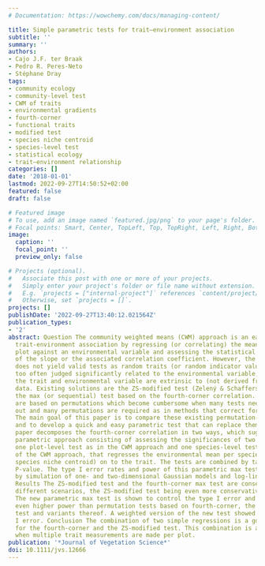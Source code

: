 ```yaml
---
# Documentation: https://wowchemy.com/docs/managing-content/

title: Simple parametric tests for trait–environment association
subtitle: ''
summary: ''
authors:
- Cajo J.F. ter Braak
- Pedro R. Peres-Neto
- Stéphane Dray
tags:
- community ecology
- community-level test
- CWM of traits
- environmental gradients
- fourth-corner
- functional traits
- modified test
- species niche centroid
- species-level test
- statistical ecology
- trait–environment relationship
categories: []
date: '2018-01-01'
lastmod: 2022-09-27T14:50:52+02:00
featured: false
draft: false

# Featured image
# To use, add an image named `featured.jpg/png` to your page's folder.
# Focal points: Smart, Center, TopLeft, Top, TopRight, Left, Right, BottomLeft, Bottom, BottomRight.
image:
  caption: ''
  focal_point: ''
  preview_only: false

# Projects (optional).
#   Associate this post with one or more of your projects.
#   Simply enter your project's folder or file name without extension.
#   E.g. `projects = ["internal-project"]` references `content/project/deep-learning/index.md`.
#   Otherwise, set `projects = []`.
projects: []
publishDate: '2022-09-27T13:40:12.021564Z'
publication_types:
- '2'
abstract: Question The community weighted means (CWM) approach is an easy way of analyzing
  trait-environment association by regressing (or correlating) the mean trait per
  plot against an environmental variable and assessing the statistical significance
  of the slope or the associated correlation coefficient. However, the CWM approach
  does not yield valid tests as random traits (or random indicator values) are far
  too often judged significantly related to the environmental variable, even when
  the trait and environmental variable are extrinsic to (not derived from) the community
  data. Existing solutions are the ZS-modified test (Zelený & Schaffers 2012) and
  the max (or sequential) test based on the fourth-corner correlation. Both tests
  are based on permutations which become cumbersome when many tests need to be carried
  out and many permutations are required as in methods that correct for multiple testing.
  The main goal of this paper is to compare these existing permutation-based solutions
  and to develop a quick and easy parametric test that can replace them. Methods This
  paper decomposes the fourth-corner correlation in two ways, which suggests a simple
  parametric approach consisting of assessing the significances of two linear regressions,
  one plot-level test as in the CWM approach and one species-level test, the reverse
  of the CWM approach, that regresses the environmental mean per species (i.e. the
  species niche centroid) on to the trait. The tests are combined by taking the maximum
  P-value. The type I error rates and power of this parametric max test is examined
  by simulation of one- and two-dimensional Gaussian models and log-linear models.
  Results The ZS-modified test and the fourth-corner max test are conservative in
  different scenarios, the ZS-modified test being even more conservative than fourth-corner.
  The new parametric max test is shown to control the type I error and has equal or
  even higher power than permutation tests based on fourth-corner, the ZS-modified
  test and variants thereof. A weighted version of the new test showed inflated type
  I error. Conclusion The combination of two simple regressions is a good alternative
  for the fourth-corner and the ZS-modified test. This combination is also applicable
  when multiple trait measurements are made per plot.
publication: '*Journal of Vegetation Science*'
doi: 10.1111/jvs.12666
---
```

